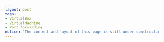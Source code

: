 ```yaml
---
layout: post
tags: 
- VirtualBox
- VirtualMachine
- Port forwarding
notice: "The content and layout of this page is still under construction."
---
```

